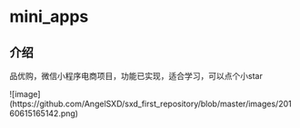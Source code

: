 <div>
  <h1>mini_apps</h1>
    <h2>介绍</h2>
  <p>品优购，微信小程序电商项目，功能已实现，适合学习，可以点个小star</p>
  
</div>
![image](https://github.com/AngelSXD/sxd_first_repository/blob/master/images/20160615165142.png)
